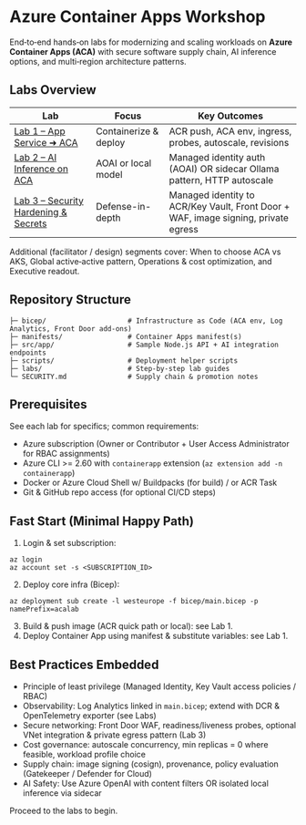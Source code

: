# Azure Container Apps Workshop

End‑to‑end hands‑on labs for modernizing and scaling workloads on **Azure Container Apps (ACA)** with secure software supply chain, AI inference options, and multi‑region architecture patterns.

## Labs Overview

| Lab | Focus | Key Outcomes |
|-----|-------|--------------|
| [Lab 1 – App Service ➜ ACA](labs/LAB1-AppService-to-ACA.md) | Containerize & deploy | ACR push, ACA env, ingress, probes, autoscale, revisions |
| [Lab 2 – AI Inference on ACA](labs/LAB2-Inference-on-ACA.md) | AOAI or local model | Managed identity auth (AOAI) OR sidecar Ollama pattern, HTTP autoscale |
| [Lab 3 – Security Hardening & Secrets](labs/LAB3-Security-Hardening.md) | Defense-in-depth | Managed identity to ACR/Key Vault, Front Door + WAF, image signing, private egress |

Additional (facilitator / design) segments cover: When to choose ACA vs AKS, Global active‑active pattern, Operations & cost optimization, and Executive readout.

## Repository Structure

```
├─ bicep/                    # Infrastructure as Code (ACA env, Log Analytics, Front Door add‑ons)
├─ manifests/                # Container Apps manifest(s)
├─ src/app/                  # Sample Node.js API + AI integration endpoints
├─ scripts/                  # Deployment helper scripts
├─ labs/                     # Step‑by‑step lab guides
└─ SECURITY.md               # Supply chain & promotion notes
```

## Prerequisites

See each lab for specifics; common requirements:
* Azure subscription (Owner or Contributor + User Access Administrator for RBAC assignments)
* Azure CLI >= 2.60 with `containerapp` extension (`az extension add -n containerapp`)
* Docker or Azure Cloud Shell w/ Buildpacks (for build) / or ACR Task
* Git & GitHub repo access (for optional CI/CD steps)

## Fast Start (Minimal Happy Path)

1. Login & set subscription:
```
az login
az account set -s <SUBSCRIPTION_ID>
```
2. Deploy core infra (Bicep):
```
az deployment sub create -l westeurope -f bicep/main.bicep -p namePrefix=acalab
```
3. Build & push image (ACR quick path or local): see Lab 1.
4. Deploy Container App using manifest & substitute variables: see Lab 1.

## Best Practices Embedded
* Principle of least privilege (Managed Identity, Key Vault access policies / RBAC)
* Observability: Log Analytics linked in `main.bicep`; extend with DCR & OpenTelemetry exporter (see Labs)
* Secure networking: Front Door WAF, readiness/liveness probes, optional VNet integration & private egress pattern (Lab 3)
* Cost governance: autoscale concurrency, min replicas = 0 where feasible, workload profile choice
* Supply chain: image signing (cosign), provenance, policy evaluation (Gatekeeper / Defender for Cloud)
* AI Safety: Use Azure OpenAI with content filters OR isolated local inference via sidecar

Proceed to the labs to begin.

